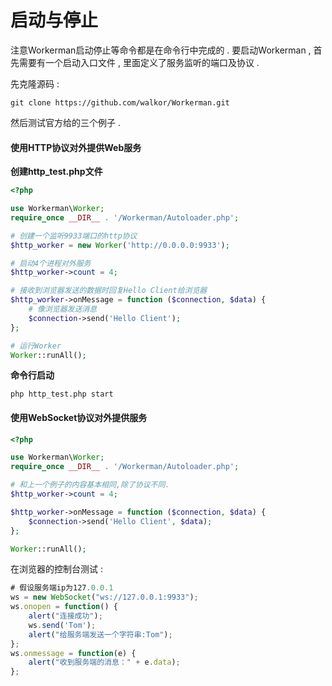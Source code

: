 # 启动与停止

注意Workerman启动停止等命令都是在命令行中完成的 . 要启动Workerman , 首先需要有一个启动入口文件 , 里面定义了服务监听的端口及协议 .

先克隆源码 :

```
git clone https://github.com/walkor/Workerman.git
```

然后测试官方给的三个例子 .

#### 使用HTTP协议对外提供Web服务

**创建http\_test.php文件**

```php
<?php

use Workerman\Worker;
require_once __DIR__ . '/Workerman/Autoloader.php';

# 创建一个监听9933端口的http协议
$http_worker = new Worker('http://0.0.0.0:9933');

# 启动4个进程对外服务
$http_worker->count = 4;

# 接收到浏览器发送的数据时回复Hello Client给浏览器
$http_worker->onMessage = function ($connection, $data) {
    # 像浏览器发送消息
    $connection->send('Hello Client');
};

# 运行Worker
Worker::runAll();
```

**命令行启动**

```
php http_test.php start
```

#### 使用WebSocket协议对外提供服务

```php
<?php

use Workerman\Worker;
require_once __DIR__ . '/Workerman/Autoloader.php';

# 和上一个例子的内容基本相同,除了协议不同.
$http_worker->count = 4;

$http_worker->onMessage = function ($connection, $data) {
    $connection->send('Hello Client', $data);
};

Worker::runAll();
```

在浏览器的控制台测试 :

```js
# 假设服务端ip为127.0.0.1
ws = new WebSocket("ws://127.0.0.1:9933");
ws.onopen = function() {
    alert("连接成功");
    ws.send('Tom');
    alert("给服务端发送一个字符串:Tom");
};
ws.onmessage = function(e) {
    alert("收到服务端的消息：" + e.data);
};
```



